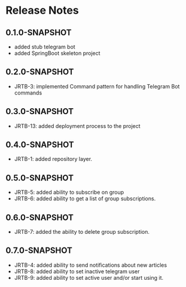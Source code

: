 # Release Notes

## 0.1.0-SNAPSHOT
*   added stub telegram bot
*	added SpringBoot skeleton project

## 0.2.0-SNAPSHOT

*   JRTB-3: implemented Command pattern for handling Telegram Bot commands

## 0.3.0-SNAPSHOT

*   JRTB-13: added deployment process to the project

## 0.4.0-SNAPSHOT

*   JRTB-1: added repository layer.

## 0.5.0-SNAPSHOT

*   JRTB-5: added ability to subscribe on group
*   JRTB-6: added ability to get a list of group subscriptions.

## 0.6.0-SNAPSHOT

*   JRTB-7: added the ability to delete group subscription.

## 0.7.0-SNAPSHOT

*   JRTB-4: added ability to send notifications about new articles
*   JRTB-8: added ability to set inactive telegram user
*   JRTB-9: added ability to set active user and/or start using it.